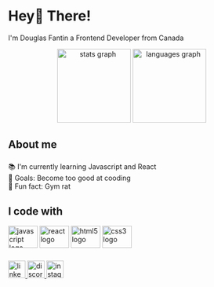 # Hey👋 There!
<p>I'm Douglas Fantin a Frontend Developer from Canada</p>

<div align="center">
  <img src="https://github-readme-stats.vercel.app/api?username=Fantinn&hide_title=false&hide_rank=false&show_icons=true&include_all_commits=true&count_private=true&disable_animations=false&theme=dracula&locale=en&hide_border=false" height="150" alt="stats graph"  />
  <img src="https://github-readme-stats.vercel.app/api/top-langs?username=Fantinn&locale=en&hide_title=false&layout=compact&card_width=320&langs_count=5&theme=dracula&hide_border=false" height="150" alt="languages graph"  />
</div>

###

## About me

###

📚 I'm currently learning Javascript and React<br>
🎯 Goals: Become too good at cooding<br>
🎲 Fun fact: Gym rat</p>

###

## I code with
<div align="left">
  <img src="https://cdn.jsdelivr.net/gh/devicons/devicon/icons/javascript/javascript-original.svg" height="45" width="60" alt="javascript logo"  />
  <img src="https://cdn.jsdelivr.net/gh/devicons/devicon/icons/react/react-original.svg" height="45" width="60" alt="react logo"  />
  <img src="https://cdn.jsdelivr.net/gh/devicons/devicon/icons/html5/html5-original.svg" height="45" width="60" alt="html5 logo"  />
  <img src="https://cdn.jsdelivr.net/gh/devicons/devicon/icons/css3/css3-original.svg" height="45" width="60" alt="css3 logo"  />
</div>

###

<div align="left">
  <a href="https://www.linkedin.com/in/douglasfantin/" target="_blank">
    <img src="https://img.shields.io/static/v1?message=LinkedIn&logo=linkedin&label=&color=0077B5&logoColor=white&labelColor=&style=for-the-badge" height="35" alt="linkedin logo"  />
  </a>
  <a href="https://discordapp.com/users/313128424946401300" target="_blank">
    <img src="https://img.shields.io/static/v1?message=Discord&logo=discord&label=&color=7289DA&logoColor=white&labelColor=&style=for-the-badge" height="35" alt="discord logo"  />
  </a>
  <a href="https://www.instagram.com/dougiefantin/" target="_blank">
    <img src="https://img.shields.io/static/v1?message=Instagram&logo=instagram&label=&color=E4405F&logoColor=white&labelColor=&style=for-the-badge" height="35" alt="instagram logo"  />
  </a>
</div>

###
